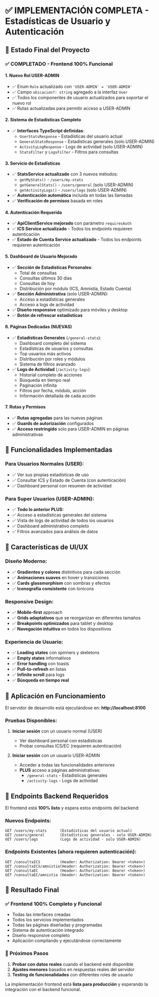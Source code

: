 # ✅ IMPLEMENTACIÓN COMPLETA - Estadísticas de Usuario y Autenticación

## 🎯 Estado Final del Proyecto

### ✅ COMPLETADO - Frontend 100% Funcional

#### 1. **Nuevo Rol USER-ADMIN**
- ✅ Enum `Role` actualizado con `'USER-ADMIN' = 'USER-ADMIN'`
- ✅ Campo `ubicacion?: string` agregado a la interfaz `User`
- ✅ Todos los componentes de usuario actualizados para soportar el nuevo rol
- ✅ Rutas actualizadas para permitir acceso a USER-ADMIN

#### 2. **Sistema de Estadísticas Completo**
- ✅ **Interfaces TypeScript definidas**:
  - `UserStatsResponse` - Estadísticas del usuario actual
  - `GeneralStatsResponse` - Estadísticas generales (solo USER-ADMIN)
  - `ActivityLogResponse` - Logs de actividad (solo USER-ADMIN)
  - `StatsFilter` y `LogsFilter` - Filtros para consultas

#### 3. **Servicio de Estadísticas**
- ✅ **StatsService actualizado** con 3 nuevos métodos:
  - `getMyStats()` - `/users/my-stats`
  - `getGeneralStats()` - `/users/general` (solo USER-ADMIN)
  - `getActivityLogs()` - `/users/logs` (solo USER-ADMIN)
- ✅ **Autenticación automática** incluida en todas las llamadas
- ✅ **Verificación de permisos** basada en roles

#### 4. **Autenticación Requerida**
- ✅ **ApiClientService mejorado** con parámetro `requiresAuth`
- ✅ **ICS Service actualizado** - Todos los endpoints requieren autenticación
- ✅ **Estado de Cuenta Service actualizado** - Todos los endpoints requieren autenticación

#### 5. **Dashboard de Usuario Mejorado**
- ✅ **Sección de Estadísticas Personales**:
  - Total de consultas
  - Consultas últimos 30 días
  - Consultas de hoy
  - Distribución por módulo (ICS, Amnistía, Estado Cuenta)
- ✅ **Sección Administrativa** (solo USER-ADMIN):
  - Acceso a estadísticas generales
  - Acceso a logs de actividad
- ✅ **Diseño responsive** optimizado para móviles y desktop
- ✅ **Botón de refrescar estadísticas**

#### 6. **Páginas Dedicadas (NUEVAS)**
- ✅ **Estadísticas Generales** (`/general-stats`):
  - Dashboard completo del sistema
  - Estadísticas de usuarios y consultas
  - Top usuarios más activos
  - Distribución por roles y módulos
  - Sistema de filtros avanzado
- ✅ **Logs de Actividad** (`/activity-logs`):
  - Historial completo de acciones
  - Búsqueda en tiempo real
  - Paginación infinita
  - Filtros por fecha, módulo, acción
  - Información detallada de cada acción

#### 7. **Rutas y Permisos**
- ✅ **Rutas agregadas** para las nuevas páginas
- ✅ **Guards de autorización** configurados
- ✅ **Acceso restringido** solo para USER-ADMIN en páginas administrativas

## 🚀 Funcionalidades Implementadas

### Para Usuarios Normales (USER):
- ✅ Ver sus propias estadísticas de uso
- ✅ Consultar ICS y Estado de Cuenta (con autenticación)
- ✅ Dashboard personal con resumen de actividad

### Para Super Usuarios (USER-ADMIN):
- ✅ **Todo lo anterior PLUS:**
- ✅ Acceso a estadísticas generales del sistema
- ✅ Vista de logs de actividad de todos los usuarios
- ✅ Dashboard administrativo completo
- ✅ Filtros avanzados para análisis de datos

## 🎨 Características de UI/UX

### Diseño Moderno:
- ✅ **Gradientes y colores** distintivos para cada sección
- ✅ **Animaciones suaves** en hover y transiciones
- ✅ **Cards glassmorphism** con sombras y efectos
- ✅ **Iconografía consistente** con Ionicons

### Responsive Design:
- ✅ **Mobile-first** approach
- ✅ **Grids adaptativos** que se reorganizan en diferentes tamaños
- ✅ **Breakpoints optimizados** para tablet y desktop
- ✅ **Navegación intuitiva** en todos los dispositivos

### Experiencia de Usuario:
- ✅ **Loading states** con spinners y skeletons
- ✅ **Empty states** informativos
- ✅ **Error handling** con toasts
- ✅ **Pull-to-refresh** en listas
- ✅ **Infinite scroll** para logs
- ✅ **Búsqueda en tiempo real**

## 📱 Aplicación en Funcionamiento

El servidor de desarrollo está ejecutándose en:
**http://localhost:8100**

### Pruebas Disponibles:

1. **Iniciar sesión** con un usuario normal (USER)
   - Ver dashboard personal con estadísticas
   - Probar consultas ICS/EC (requieren autenticación)

2. **Iniciar sesión** con un usuario USER-ADMIN
   - Acceder a todas las funcionalidades anteriores
   - **PLUS** acceso a páginas administrativas:
     - `/general-stats` - Estadísticas generales
     - `/activity-logs` - Logs de actividad

## 🔧 Endpoints Backend Requeridos

El frontend está **100% listo** y espera estos endpoints del backend:

### Nuevos Endpoints:
```
GET /users/my-stats      (Estadísticas del usuario actual)
GET /users/general       (Estadísticas generales - solo USER-ADMIN)
GET /users/logs          (Logs de actividad - solo USER-ADMIN)
```

### Endpoints Existentes (ahora requieren autenticación):
```
GET /consultaICS         (Header: Authorization: Bearer <token>)
GET /consultaICS/amnistia(Header: Authorization: Bearer <token>)
GET /consultaEC          (Header: Authorization: Bearer <token>)
GET /consultaEC/amnistia (Header: Authorization: Bearer <token>)
```

## 🎊 Resultado Final

### ✅ **Frontend 100% Completo y Funcional**
- Todas las interfaces creadas
- Todos los servicios implementados
- Todas las páginas diseñadas y programadas
- Sistema de autenticación integrado
- Diseño responsive completo
- Aplicación compilando y ejecutándose correctamente

### 🔄 **Próximos Pasos**
1. **Probar con datos reales** cuando el backend esté disponible
2. **Ajustes menores** basados en respuestas reales del servidor
3. **Testing de funcionalidades** con diferentes roles de usuario

La implementación frontend está **lista para producción** y esperando la integración con el backend funcional.

